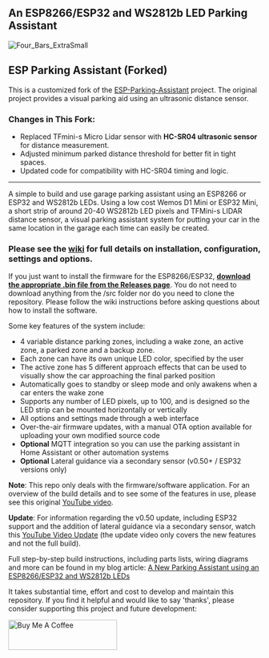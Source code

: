 ## An ESP8266/ESP32 and WS2812b LED Parking Assistant

![Four_Bars_ExtraSmall](https://user-images.githubusercontent.com/55962781/202794373-1cdfc5d2-508c-4eeb-9bc8-bf75e5dc39d9.jpg)

## ESP Parking Assistant (Forked)

This is a customized fork of the [ESP-Parking-Assistant](https://github.com/Resinchem/ESP-Parking-Assistant) project. The original project provides a visual parking aid using an ultrasonic distance sensor.

### Changes in This Fork:
- Replaced TFmini-s Micro Lidar sensor with **HC-SR04 ultrasonic sensor** for distance measurement.
- Adjusted minimum parked distance threshold for better fit in tight spaces.
- Updated code for compatibility with HC-SR04 timing and logic.

---

A simple to build and use garage parking assistant using an ESP8266 or ESP32 and WS2812b LEDs.  Using a low cost Wemos D1 Mini or ESP32 Mini, a short strip of around 20-40 WS2812b LED pixels and TFMini-s LIDAR distance sensor, a visual parking assistant system for putting your car in the same location in the garage each time can easily be created.

### Please see the [wiki](https://github.com/Resinchem/ESP-Parking-Assistant/wiki) for full details on installation, configuration, settings and options.
If you just want to install the firmware for the ESP8266/ESP32, **[download the appropriate .bin file from the Releases page](https://github.com/Resinchem/ESP-Parking-Assistant/releases/latest)**.  You do not need to download anything from the /src folder nor do you need to clone the repository.  Please follow the wiki instructions before asking questions about how to install the software.

Some key features of the system include:
- 4 variable distance parking zones, including a wake zone, an active zone, a parked zone and a backup zone.
- Each zone can have its own unique LED color, specified by the user
- The active zone has 5 different approach effects that can be used to visually show the car approaching the final parked position
- Automatically goes to standby or sleep mode and only awakens when a car enters the wake zone
- Supports any number of LED pixels, up to 100, and is designed so the LED strip can be mounted horizontally or vertically
- All options and settings made through a web interface
- Over-the-air firmware updates, with a manual OTA option available for uploading your own modified source code
- **Optional** MQTT integration so you can use the parking assistant in Home Assistant or other automation systems
- **Optional** Lateral guidance via a secondary sensor (v0.50+ / ESP32 versions only)


**Note**: This repo only deals with the firmware/software application. For an overview of the build details and to see some of the features in use, please see this original [YouTube video](https://youtu.be/HqqlY4_3kQ8).

**Update**: For information regarding the v0.50 update, including ESP32 support and the addition of lateral guidance via a secondary sensor, watch this [YouTube Video Update](https://youtu.be/Eps6QCgKzaM ) (the update video only covers the new features and not the full build).

Full step-by-step build instructions, including parts lists, wiring diagrams and more can be found in my blog article: [A New Parking Assistant using an ESP8266/ESP32 and WS2812b LEDs](https://resinchemtech.blogspot.com/2022/11/esp-parking-assistant.html)

It takes substantial time, effort and cost to develop and maintain this repository. If you find it helpful and would like to say 'thanks', please consider supporting this project and future development:

<a href="https://www.buymeacoffee.com/resinchemtech" target="_blank"><img src="https://cdn.buymeacoffee.com/buttons/v2/default-yellow.png" alt="Buy Me A Coffee" style="height: 60px !important;width: 217px !important;" ></a>

